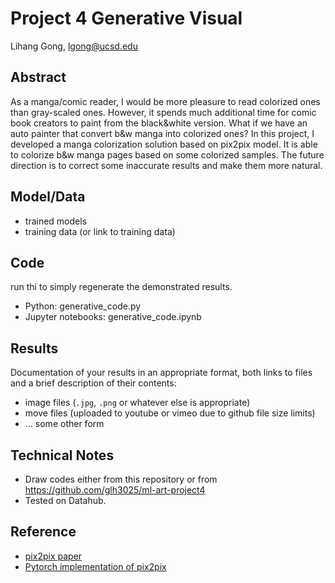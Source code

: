 # Project 4 Generative Visual

Lihang Gong, lgong@ucsd.edu

## Abstract

As a manga/comic reader, I would be more pleasure to read colorized ones than gray-scaled ones. However, it spends much additional time for comic book creators to paint from the black&white version. What if we have an auto painter that convert b&w manga into colorized ones? In this project, I developed a manga colorization solution based on pix2pix model. It is able to colorize b&w manga pages based on some colorized samples. The future direction is to correct some inaccurate results and make them more natural.


## Model/Data

- trained models
- training data (or link to training data)

## Code

run thi to simply regenerate the demonstrated results.
- Python: generative_code.py
- Jupyter notebooks: generative_code.ipynb

## Results

Documentation of your results in an appropriate format, both links to files and a brief description of their contents:
- image files (`.jpg`, `.png` or whatever else is appropriate)
- move files (uploaded to youtube or vimeo due to github file size limits)
- ... some other form

## Technical Notes

- Draw codes either from this repository or from https://github.com/glh3025/ml-art-project4
- Tested on Datahub.

## Reference

- [pix2pix paper](https://arxiv.org/pdf/1611.07004.pdf)
- [Pytorch implementation of pix2pix](https://github.com/junyanz/pytorch-CycleGAN-and-pix2pix)

